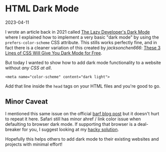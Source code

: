 # HTML Dark Mode

2023-04-11

I wrote an article back in 2021 called [The Lazy Developer's Dark
Mode](https://bt.ht/lazy-dev-dark-mode/) where I explained how to implement
a very basic "dark mode" by using the `prefers-color-scheme` CSS attribute.
This stills works perfectly fine, and in fact there is a cleaner variation of
this created by *jacksonchen666*: [These 3 Lines of CSS Will Give You Dark Mode for Free](https://jacksonchen666.com/posts/2023-04-09/13-47-16/).

But today I wanted to show how to add dark mode functionality to a website
without *any CSS at all*.

```
<meta name="color-scheme" content="dark light">
```

Add that line inside the `head` tags on your HTML files and you're good to go.

## Minor Caveat

I mentioned this same issue on the official [barf blog
post](https://barf.bt.ht/dark-mode/) but it doesn't hurt to repeat it here.
Safari still has minor ahref / link color issue when defaulting to browser dark
mode. If supporting that browser is a deal-breaker for you, I suggest looking
at my [hacky solution](https://bt.ht/safari-default-dark-mode/).

Hopefully this helps others to add dark mode to their existing websites and
projects with minimal effort!

